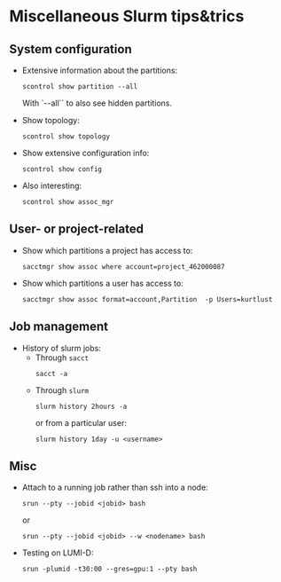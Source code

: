 # Miscellaneous Slurm tips&trics

## System configuration

-   Extensive information about the partitions:
    ```
	scontrol show partition --all
    ```
	With `--all`` to also see hidden partitions.

-   Show topology:
    ```
	scontrol show topology
    ```

-   Show extensive configuration info:
    ```
	scontrol show config
    ```

-   Also interesting:
    ```
	scontrol show assoc_mgr
    ```

## User- or project-related

-   Show which partitions a project has access to:
    ```
	sacctmgr show assoc where account=project_462000087
    ```

-   Show which partitions a user has access to:
    ```
	sacctmgr show assoc format=account,Partition  -p Users=kurtlust
    ```

## Job management

-   History of slurm jobs:
	-   Through `sacct`
	    ```   
		sacct -a
	    ```   
	-   Through `slurm`
	    ```   
		slurm history 2hours -a 
	    ```   
	    or from a particular user:
	    ```   
		slurm history 1day -u <username>
	    ```   


## Misc

		

-   Attach to a running job rather than ssh into a node:
    ```
	srun --pty --jobid <jobid> bash
    ```
    or
    ```
    srun --pty --jobid <jobid> --w <nodename> bash
    ```

-   Testing on LUMI-D:
    ```
	srun -plumid -t30:00 --gres=gpu:1 --pty bash
    ```

